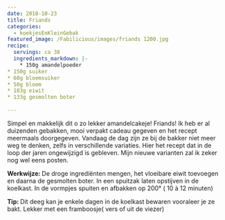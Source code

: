 ```yaml
---
date: 2018-10-23
title: Friands
categories:
  - koekjesEnKleinGebak
featured_image: /Fabilicious/images/friands 1200.jpg
recipe:
  servings: ca 38
  ingredients_markdown: |-
    * 150g amandelpoeder* 150g suiker* 60g bloemsuiker * 50g bloem* 183g eiwit* 133g gesmolten boter      
---
```

Simpel en makkelijk dit o zo lekker amandelcakeje!Friands! Ik heb er al duizenden gebakken, mooi verpakt cadeau gegeven en het recept meermaals doorgegeven.Vandaag de dag zijn ze bij de bakker niet meer weg te denken, zelfs in verschillende variaties.Hier het recept dat in de loop der jaren ongewijzigd is gebleven.Mijn nieuwe varianten zal ik zeker nog wel eens posten.

<!--more-->

<b>Werkwijze: </b>
De droge ingrediënten mengen, het vloeibare eiwit toevoegen en daarna de gesmolten boter.In een spuitzak laten opstijven in de koelkast.In de vormpjes spuiten en afbakken op 200° ( 10 à 12 minuten)

<b>Tip: </b>
Dit deeg kan je enkele dagen in de koelkast bewaren vooraleer je ze bakt.Lekker met een framboosje( vers of uit de viezer)
